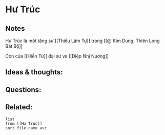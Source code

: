 # Hư Trúc

## Notes
Hư Trúc là một tăng sư [[Thiếu Lâm Tự]] trong [[@ Kim Dung, Thiên Long Bát Bộ]]

Con của [[Hiền Từ]] đại sư và [[Diệp Nhị Nương]]


## Ideas & thoughts:


## Questions:


## Related:
```dataview
list
from [[Hư Trúc]]
sort file.name asc
```

